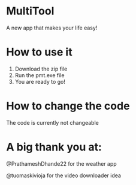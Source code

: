 # MultiTool
A new app that makes your life easy!

# How to use it
1) Download the zip file
2) Run the pmt.exe file
3) You are ready to go!

# How to change the code
The code is currently not changeable

# A big thank you at:
@PrathameshDhande22 for the weather app

@tuomaskivioja for the video downloader idea
